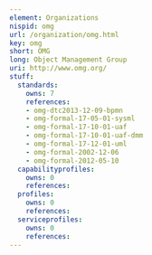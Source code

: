 ```yaml
---
element: Organizations
nispid: omg
url: /organization/omg.html
key: omg
short: OMG
long: Object Management Group
uri: http://www.omg.org/
stuff:
  standards:
    owns: 7
    references:
    - omg-dtc2013-12-09-bpmn
    - omg-formal-17-05-01-sysml
    - omg-formal-17-10-01-uaf
    - omg-formal-17-10-01-uaf-dmm
    - omg-formal-17-12-01-uml
    - omg-formal-2002-12-06
    - omg-formal-2012-05-10
  capabilityprofiles:
    owns: 0
    references:
  profiles:
    owns: 0
    references:
  serviceprofiles:
    owns: 0
    references:
---
```

